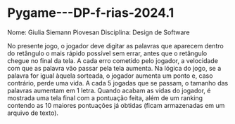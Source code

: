 # Pygame---DP-f-rias-2024.1
Nome: Giulia Siemann Piovesan
Disciplina: Design de Software

No presente jogo, o jogador deve digitar as palavras que aparecem dentro do retângulo o mais rápido possível sem errar, antes que o retângulo chegue no final da tela. A cada erro cometido pelo jogador, a velocidade com que as palavra vão passar pela tela aumenta. 
Na lógica do jogo, se a palavra for igual àquela sorteada, o jogador aumenta um ponto e, caso contrário, perde uma vida. A cada 5 jogadas que se passam, o tamanho das palavras aumentam em 1 letra. Quando acabam as vidas do jogador, é mostrada uma tela final com a pontuação feita, além de um ranking contendo as 10 maiores pontuações já obtidas (ficam armazenadas em um arquivo de texto). 
